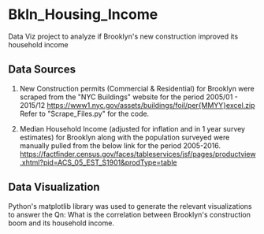 # Bkln_Housing_Income
Data Viz project to analyze if Brooklyn's new construction improved its household income

## Data Sources
1. New Construction permits (Commercial & Residential) for Brooklyn were scraped from the "NYC Buildings" website for the period 2005/01 - 2015/12
  https://www1.nyc.gov/assets/buildings/foil/per{MMYY}excel.zip
Refer to "Scrape_Files.py" for the code.

2. Median Household Income (adjusted for inflation and in 1 year survey estimates) for Brooklyn along with the population surveyed were manually pulled from the below link for the period 2005-2016.
  https://factfinder.census.gov/faces/tableservices/jsf/pages/productview.xhtml?pid=ACS_05_EST_S1901&prodType=table

## Data Visualization
Python's matplotlib library was used to generate the relevant visualizations to answer the Qn: What is the correlation between Brooklyn's construction boom and its household income.
